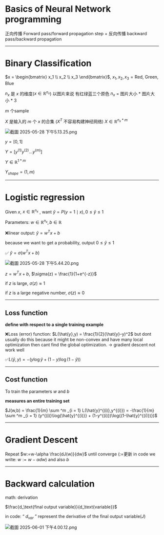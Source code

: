 # Basics of Neural Network programming

正向传播 Forward pass/forward propagation step + 反向传播 backward pass/backward propagation

---

# Binary Classification

$x = \begin{bmatrix}
x_1 \\
x_2 \\
x_3
\end{bmatrix}$,   $x_1,x_2,x_3 = \text{Red, Green, Blue}$

$n_x$ 是 $x$ 的维度($x \in \mathbb{R}^{n_x}$) 以图片来说 有红绿蓝三个原色 $n_x$ = 图片大小 * 图片大小 * 3

$m$ 个sample

 $X$ 是输入的 $m$ 个 $x$ 的合集 ($X^T$ 不容易构建神经网络) $X \in \mathbb{R}^{n_x * m}$

![截圖 2025-05-28 下午5.13.25.png](Basics%20of%20Neural%20Network%20programming%202011693f24038045be49f73d38747346/%E6%88%AA%E5%9C%96_2025-05-28_%E4%B8%8B%E5%8D%885.13.25.png)

$y = [0,1]$

$Y = [ y^{(1)} y^{(2)} … y^{(m)}]$

$Y \in \mathbb{R}^{1*m}$

$Y_{shape} = (1,m)$

---

# Logistic regression

Given $x$, $x \in \mathbb{R}^ {n_x}$ , want $\hat{y} = P(y = 1 \mid x) , 0 \le \hat{y} \le 1$

Parameters: $w \in \mathbb{R}^{n_x}, b \in \mathbb{R}$

❌linear output: $\hat{y} = w^Tx + b$

because we want to get a probability, output $0 \le \hat{y} \le 1$

✅ $\hat{y} = \sigma(w^Tx + b)$

![截圖 2025-05-28 下午5.44.20.png](Basics%20of%20Neural%20Network%20programming%202011693f24038045be49f73d38747346/%E6%88%AA%E5%9C%96_2025-05-28_%E4%B8%8B%E5%8D%885.44.20.png)

$z = w^Tx + b$, $\sigma(z) = \frac{1}{1+e^{-z}}$

if $z$ is large, $\sigma(z) \approx 1$

if $z$ is a large negative number, $\sigma(z) \approx 0$

---

## Loss function

**define with respect to a single training example**

❌Loss (error) function: $L(\hat{y},y) = \frac{1}{2}(\hat{y}-y)^2$ but dont usually do this because it might be non-convex and have many local optimization then cant find the global optimization. $\rightarrow$ gradient descent not work well

✅$L(\hat{y},y) = -(y\log{\hat{y}} + (1-y)\log{(1-\hat{y})})$

---

## Cost function

To train the parameters $w$ and $b$

**measures an entire training set**

$J(w,b) = \frac{1}{m} \sum ^m _{i = 1} L(\hat{y}^{(i)},y^{(i)}) = -\frac{1}{m} \sum ^m _{i = 1} (y^{(i)}\log{\hat{y}^{(i)}} + (1-y^{(i)})\log{(1-\hat{y}^{(i)})})$

---

# Gradient Descent

Repeat $w:=w-\alpha \frac{dJ(w)}{dw}$ until converge (:=更新 in code we write: $w:=w-\alpha dw$) and also $b$

---

# Backward calculation

math: derivation

$\frac{d_\text{final output variable}}{d_\text{variable}}$ 

in code: “ $d_{var}$ ” represent the derivative of the final output variable($J$)

 

![截圖 2025-06-01 下午4.00.12.png](Basics%20of%20Neural%20Network%20programming%202011693f24038045be49f73d38747346/%E6%88%AA%E5%9C%96_2025-06-01_%E4%B8%8B%E5%8D%884.00.12.png)
